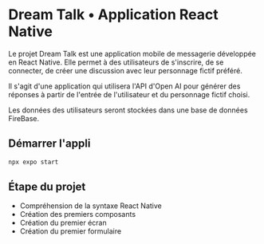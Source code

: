 # Dream Talk • Application React Native

Le projet Dream Talk est une application mobile de messagerie développée
en React Native. Elle permet à des utilisateurs de s'inscrire, 
de se connecter, de créer une discussion avec leur personnage fictif préféré.

Il s'agit d'une application qui utilisera l'API d'Open AI pour générer des réponses
à partir de l'entrée de l'utilisateur et du personnage fictif choisi.

Les données des utilisateurs seront stockées dans une base de données FireBase.

## Démarrer l'appli 
```bash
npx expo start
```

## Étape du projet 

- Compréhension de la syntaxe React Native
- Création des premiers composants
- Création du premier écran
- Création du premier formulaire